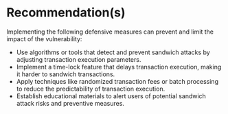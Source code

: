 # Recommendation(s)

Implementing the following defensive measures can prevent and limit the impact of the vulnerability:

- Use algorithms or tools that detect and prevent sandwich attacks by adjusting transaction execution parameters.
- Implement a time-lock feature that delays transaction execution, making it harder to sandwich transactions.
- Apply techniques like randomized transaction fees or batch processing to reduce the predictability of transaction execution.
- Establish educational materials to alert users of potential sandwich attack risks and preventive measures.
